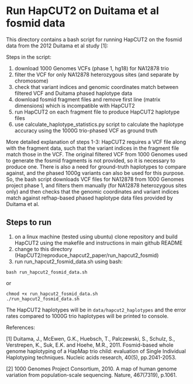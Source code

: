 Run HapCUT2 on Duitama et al fosmid data
======

This directory contains a bash script for running HapCUT2 on the fosmid data from
the 2012 Duitama et al study [1]:

Steps in the script:
1. download 1000 Genomes VCFs (phase 1, hg18) for NA12878 trio
2. filter the VCF for only NA12878 heterozygous sites (and separate by chromosome)
3. check that variant indices and genomic coordinates match between filtered VCF and Duitama phased haplotype data
4. download fosmid fragment files and remove first line (matrix dimensions) which is incompatible with HapCUT2
5. run HapCUT2 on each fragment file to produce HapCUT2 haplotype files
6. use calculate_haplotype_statistics.py script to calculate the haplotype accuracy using the 1000G trio-phased VCF as ground truth

More detailed explanation of steps 1-3:
HapCUT2 requires a VCF file along with the fragment data, such that the variant indices
in the fragment file match those in the VCF. The original filtered VCF from 1000 Genomes
used to generate the fosmid fragments is not provided, so it is necessary to produce one. There is also a
need for ground-truth haplotypes to compare against, and the phased 1000g variants
can also be used for this purpose. So, the bash script
downloads VCF files for NA12878 from 1000 Genomes project phase 1, and filters
them manually (for NA12878 heterozygous sites only) and then checks
that the genomic coordinates and variant indices match against refhap-based phased
haplotype data files provided by Duitama et al.

## Steps to run
1. on a linux machine (tested using ubuntu) clone repository and build HapCUT2 using the makefile and instructions in main github README
2. change to this directory (HapCUT2/reproduce_hapcut2_paper/run_hapcut2_fosmid)
3. run run_hapcut2_fosmid_data.sh using bash:

```
bash run_hapcut2_fosmid_data.sh
```
or
```
chmod +x run_hapcut2_fosmid_data.sh
./run_hapcut2_fosmid_data.sh
```

The HapCUT2 haplotypes will be in ```data/hapcut2_haplotypes``` and the error rates compared to 1000G trio haplotypes will be printed to console.

References:

[1] Duitama, J., McEwen, G.K., Huebsch, T., Palczewski, S., Schulz, S., Verstrepen, K., Suk, E.K. and Hoehe, M.R., 2011. Fosmid-based whole genome haplotyping of a HapMap trio child: evaluation of Single Individual Haplotyping techniques. Nucleic acids research, 40(5), pp.2041-2053.

[2] 1000 Genomes Project Consortium, 2010. A map of human genome variation from population-scale sequencing. Nature, 467(7319), p.1061.
